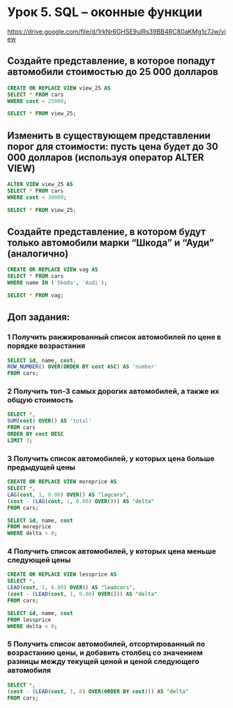 # Урок 5. SQL – оконные функции

https://drive.google.com/file/d/1rkNr6GHSE9ulRs39BB4RC80aKMg1c7Jw/view

## Создайте представление, в которое попадут автомобили стоимостью до 25 000 долларов

```sql
CREATE OR REPLACE VIEW view_25 AS
SELECT * FROM cars
WHERE cost < 25000;

SELECT * FROM view_25;
```

## Изменить в существующем представлении порог для стоимости: пусть цена будет до 30 000 долларов (используя оператор ALTER VIEW)

```sql
ALTER VIEW view_25 AS
SELECT * FROM cars
WHERE cost < 30000;

SELECT * FROM view_25;
```

## Создайте представление, в котором будут только автомобили марки “Шкода” и “Ауди” (аналогично)

```sql
CREATE OR REPLACE VIEW vag AS
SELECT * FROM cars
WHERE name IN ('Skoda', 'Audi');

SELECT * FROM vag;
```

## Доп задания:

### 1 Получить ранжированный список автомобилей по цене в порядке возрастания

```sql
SELECT id, name, cost,
ROW_NUMBER() OVER(ORDER BY cost ASC) AS 'number'
FROM cars;
```

### 2 Получить топ-3 самых дорогих автомобилей, а также их общую стоимость

```sql
SELECT *,
SUM(cost) OVER() AS 'total'
FROM cars
ORDER BY cost DESC
LIMIT 3;
```

### 3 Получить список автомобилей, у которых цена больше предыдущей цены

```sql
CREATE OR REPLACE VIEW moreprice AS
SELECT *,
LAG(cost, 1, 0.00) OVER() AS "lagcars",
(cost - (LAG(cost, 1, 0.00) OVER())) AS "delta"
FROM cars;

SELECT id, name, cost
FROM moreprice
WHERE delta > 0;
```

### 4 Получить список автомобилей, у которых цена меньше следующей цены

```sql
CREATE OR REPLACE VIEW lessprice AS
SELECT *,
LEAD(cost, 1, 0.00) OVER() AS "leadcars",
(cost - (LEAD(cost, 1, 0.00) OVER())) AS "delta"
FROM cars;

SELECT id, name, cost
FROM lessprice
WHERE delta < 0;
```

### 5 Получить список автомобилей, отсортированный по возрастанию цены, и добавить столбец со значением разницы между текущей ценой и ценой следующего автомобиля

```sql
SELECT *,
(cost - (LEAD(cost, 1, 0) OVER(ORDER BY cost))) AS "delta"
FROM cars;
```
